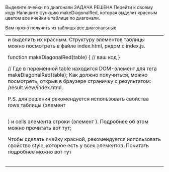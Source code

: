 Выделите ячейки по диагонали
ЗАДАЧА РЕШЕНА
Перейти к своему коду
Напишите функцию makeDiagonalRed, которая выделит красным цветом все ячейки в таблице по диагонали.

Вам нужно получить из таблицы <table> все диагональные <td> и выделить их красным. Структуру
 элементов таблицы можно посмотреть в файле index.html, рядом с index.js.

function makeDiagonalRed(table) {
  // ваш код
}

// Где в переменной table находится DOM-элемент для тега <table>
makeDiagonalRed(table);
Как должно получиться, можно посмотреть, открыв в браузере страничку с результатом: 
/result.view/index.html.

P.S. для решения рекомендуется использовать свойства rows таблицы (элемент <table>) и 
cells элемента строки (элемент <tr>). Подробнее об этом можно прочитать вот тут;

Чтобы сделать ячейку красной, рекомендуется использовать свойство style, которое есть 
у всех элементов. Почитать подробнее можно вот тут
